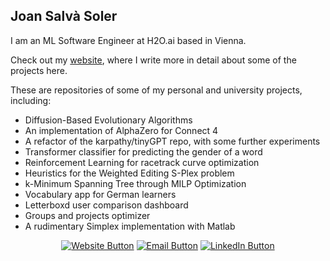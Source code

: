 ## Joan Salvà Soler


I am an ML Software Engineer at H2O.ai based in Vienna.

Check out my [website](https://jsalvasoler.github.io/), where I write more in detail about some of the projects here.

These are repositories of some of my personal and university projects, including:
   - Diffusion-Based Evolutionary Algorithms
   - An implementation of AlphaZero for Connect 4
   - A refactor of the karpathy/tinyGPT repo, with some further experiments
   - Transformer classifier for predicting the gender of a word
   - Reinforcement Learning for racetrack curve optimization
   - Heuristics for the Weighted Editing S-Plex problem
   - k-Minimum Spanning Tree through MILP Optimization
   - Vocabulary app for German learners
   - Letterboxd user comparison dashboard
   - Groups and projects optimizer
   - A rudimentary Simplex implementation with Matlab

<center>
   
[![Website Button](https://img.shields.io/badge/Website-https%3A%2F%2Fjsalvasoler.github.io-green)](https://jsalvasoler.github.io)
[![Email Button](https://img.shields.io/badge/Email-jsalvasoler%40hotmail.com-D14836)](mailto:jsalvasoler@hotmail.com)
[![LinkedIn Button](https://img.shields.io/badge/LinkedIn-Connect-0A66C2)](https://www.linkedin.com/in/jsalvasoler)
 
</center>
